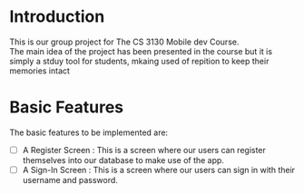 # Introduction
This is our group project for The CS 3130 Mobile dev Course.  
The main idea of the project has been presented in the course but it is simply a stduy tool for students, mkaing used of repition to keep their memories intact

# Basic Features
The basic features to be implemented are:  
- [ ] A Register Screen : This is a screen where our users can register themselves into our database to make use of the app.
- [ ] A Sign-In Screen : This is a screen where our users can sign in with their username and password.

